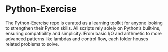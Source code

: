 # Python-Exercise
The Python-Exercise repo is curated as a learning toolkit for anyone looking to strengthen their Python skills. All scripts rely solely on Python’s built‑ins, ensuring compatibility and simplicity. From basic I/O and arithmetic to more advanced patterns like lambdas and control flow, each folder houses related problems to solve.